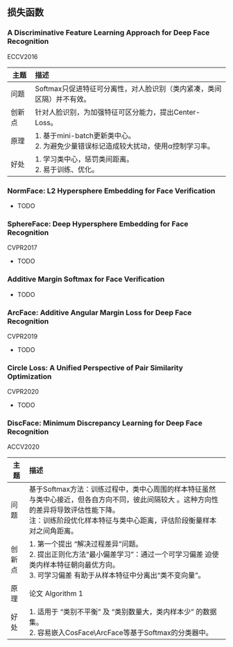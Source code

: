 ## 损失函数

### A Discriminative Feature Learning Approach for Deep Face Recognition

ECCV2016

| 主题   | 描述                                                         |
| ------ | :----------------------------------------------------------- |
| 问题   | Softmax只促进特征可分离性，对人脸识别（类内紧凑，类间区隔）并不有效。 |
| 创新点 | 针对人脸识别，为加强特征可区分能力，提出Center-Loss。        |
| 原理   | 1. 基于mini-batch更新类中心。<br/>2. 为避免少量错误标记造成较大扰动，使用α控制学习率。 |
| 好处   | 1. 学习类中心，惩罚类间距离。<br/>2. 易于训练、优化。        |

### NormFace: L2 Hypersphere Embedding for Face Verification

- TODO

### SphereFace: Deep Hypersphere Embedding for Face Recognition

CVPR2017

- TODO

### Additive Margin Softmax for Face Verification

- TODO

### ArcFace: Additive Angular Margin Loss for Deep Face Recognition

CVPR2019

- TODO

### Circle Loss: A Unified Perspective of Pair Similarity Optimization

CVPR2020

- TODO

### DiscFace: Minimum Discrepancy Learning for Deep Face Recognition

ACCV2020  

| 主题   | 描述                                                         |
| ------ | :----------------------------------------------------------- |
| 问题   | 基于Softmax方法：训练过程中，类中心周围的样本特征虽然与类中心接近，但各自方向不同，彼此间隔较大 。这种方向性的差异将导致评估性能下降。<br/>注：训练阶段优化样本特征与类中心距离，评估阶段衡量样本对之间角距离。 |
| 创新点 | 1. 第一个提出 “解决过程差异”问题。<br/>2. 提出正则化方法“最小偏差学习”：通过一个可学习偏差 迫使类内样本特征朝向最优方向。<br/>3. 可学习偏差  有助于从样本特征中分离出“类不变向量”。 |
| 原理   | 论文 Algorithm 1                                             |
| 好处   | 1. 适用于 “类别不平衡” 及 “类别数量大，类内样本少”  的数据集。<br/>2. 容易嵌入CosFace\ArcFace等基于Softmax的分类器中。 |